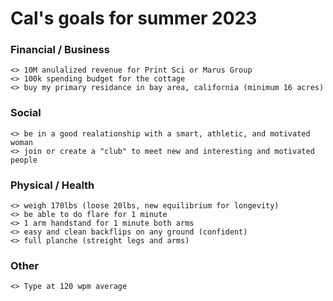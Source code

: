 # Cal's goals for summer 2023  

### Financial / Business  
	<> 10M anulalized revenue for Print Sci or Marus Group
	<> 100k spending budget for the cottage
	<> buy my primary residance in bay area, california (minimum 16 acres)
 
### Social  
	<> be in a good realationship with a smart, athletic, and motivated woman
	<> join or create a "club" to meet new and interesting and motivated people

### Physical / Health  
	<> weigh 170lbs (loose 20lbs, new equilibrium for longevity)
	<> be able to do flare for 1 minute
	<> 1 arm handstand for 1 minute both arms
	<> easy and clean backflips on any ground (confident)
	<> full planche (streight legs and arms)
	
### Other
	<> Type at 120 wpm average 
